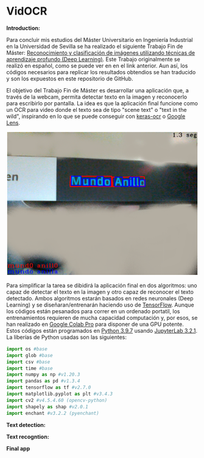# VidOCR
**Introduction:**

Para concluir mis estudios del Máster Universitario en Ingeniería Industrial en la Universidad de Sevilla se ha realizado el siguiente Trabajo Fin de Máster: [Reconocimiento y clasificación de imágenes utilizando técnicas de aprendizaje profundo (Deep Learning)](https://hdl.handle.net/11441/151661). Este Trabajo originalmente se realizó en español, como se puede ver en en el link anterior. Aun así, los códigos necesarios para replicar los resultados obtendios se han traducido y son los expuestos en este repositorio de GitHub.

El objetivo del Trabajo Fin de Máster es desarrollar una aplicación que, a través de la webcam, permita detectar texto en la imagen y reconocerlo para escribirlo por pantalla. La idea es que la aplicación final funcione como un OCR para video donde el texto sea de tipo "scene text" o "text in the wild", inspirando en lo que se puede conseguir con [keras-ocr](https://keras-ocr.readthedocs.io/en/latest/) o [Google Lens](https://lens.google/intl/es/).

![Detección, reconocmiento y corrección del título del libro Mundo Anillo](/FinalApp/Result.PNG)

Para simplificar la tarea se dibidirá la aplicación final en dos algoritmos: uno capaz de detectar el texto en la imagen y otro capaz de reconocer el texto detectado. Ambos algoritmos estarán basados en redes neuronales (Deep Learning) y se diseñaran/entrenarán haciendo uso de [TensorFlow](https://www.tensorflow.org/?hl=es-419). Aunque los códigos están pesanados para correr en un ordenado portatil, los entrenamientos requieren de mucha capacidad computación y, por esos, se han realizado en [Google Colab Pro](https://colab.google/) para disponer de una GPU potente. Estos códigos están programados en [Python 3.9.7](https://www.python.org/psf-landing/) usando [JupyterLab 3.2.1](https://jupyter.org/). La liberías de Python usadas son las siguientes:

```python
import os #base
import glob #base
import csv #base
import time #base
import numpy as np #v1.20.3
import pandas as pd #v1.3.4
import tensorflow as tf #v2.7.0
import matplotlib.pyplot as plt #v3.4.3
import cv2 #v4.5.4.60 (opencv-python)
import shapely as shap #v2.0.1
import enchant #v3.2.2 (pyenchant)
```

**Text detection:**


**Text recogntion:**


**Final app**


